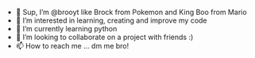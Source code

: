 - 👋 Sup, I’m @brooyt like Brock from Pokemon and King Boo from Mario
- 👀 I’m interested in learning, creating and improve my code
- 🌱 I’m currently learning python
- 💞️ I’m looking to collaborate on a project with friends :) 
- 📫 How to reach me ... dm me bro!

<!---
brooyt/brooyt is a ✨ special ✨ repository because its `README.md` (this file) appears on your GitHub profile.
You can click the Preview link to take a look at your changes.
--->
